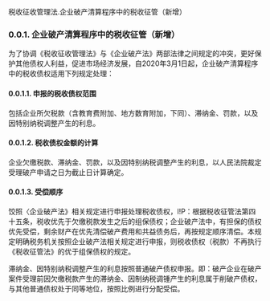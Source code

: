 税收征收管理法.企业破产清算程序中的税收征管（新增）

### 0.0.1. 企业破产清算程序中的税收征管（新增）

为了协调《税收征收管理法》与《企业破产法》两部法律之间规定的冲突，更好保护其他债权人利益，促进市场经济发展，自2020年3月1日起，企业破产清算程序中的税收债权适用下列规定处理：

#### 0.0.1.1. 申报的税收债权范围

包括企业所欠税款（含教育费附加、地方数育附加，下同）、滞纳金、罚款，以及因特别纳税调整产生的利息。

#### 0.0.1.2. 税收债权金额的计算

企业欠缴税款、滞纳金、罚款，以及因特别纳税调整产生的利息，以人民法院裁定受理破产申请之日为截止日计算确定。

#### 0.0.1.3. 受偿顺序

饺照〈企业破产法》相关规定进行申报处理税收债权，l!P：根据税收征管法第四十五条，税收优先于欠缴税款发生之后的组保债权；企业破产法中，有担保的债权优先受偿，剩余财产在优先清偿破产费用和共益债务后，再按规定顺序清偿。本规定明确税务机关按照企业破产法相关规定进行申报，则税收债权（税款）不再执行《税收征管法》的优于组保债权的规定。

滞纳金、因特别纳税调整产生的利息按照普通破产债权申报。即：破产企业在破产案件受理前因欠缴税款产生的滞纳金、因制纳税调锺产生的利息属于削破产债权，与其他普通债权处于同等地位，按照比例进行分配受偿。
